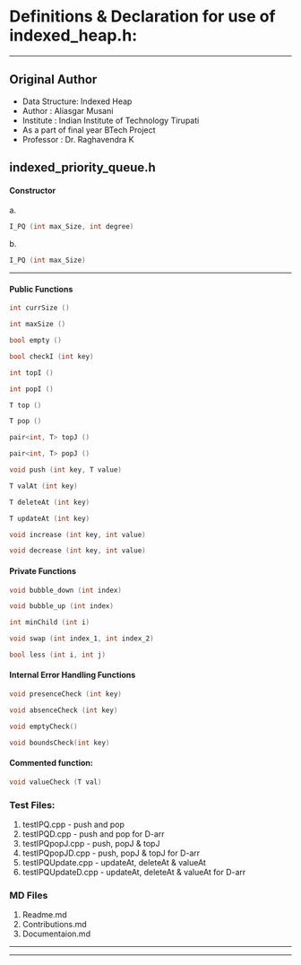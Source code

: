 # Definitions & Declaration for use of indexed_heap.h:

---

## Original Author
 * Data Structure:  Indexed Heap
 * Author 	: 	    Aliasgar Musani <cs17b004 at iittp dot ac dot in>
 * Institute 	:	Indian Institute of Technology Tirupati
 * As a part of final year BTech Project
 * Professor	:	Dr. Raghavendra K <raghavendrak at iittp dot ac dot in>

## indexed_priority_queue.h

#### Constructor
a.
```C++
I_PQ (int max_Size, int degree)
```
b. 
```C++
I_PQ (int max_Size)
```
---

#### Public Functions
```C++
int currSize ()
```

```C++
int maxSize ()
```

```C++
bool empty ()
```

```C++
bool checkI (int key)
```

```C++
int topI ()
```

```C++
int popI ()
```

```C++
T top ()
```


```C++
T pop ()
```

```C++
pair<int, T> topJ ()
```

```C++
pair<int, T> popJ ()
```

```C++
void push (int key, T value)
```

```C++
T valAt (int key)
```

```C++
T deleteAt (int key)
```

```C++
T updateAt (int key)
```

```C++
void increase (int key, int value)
```

```C++
void decrease (int key, int value)
```

#### Private Functions

```C++
void bubble_down (int index)
```

```C++
void bubble_up (int index)
```

```C++
int minChild (int i)
```

```C++
void swap (int index_1, int index_2)
```

```C++
bool less (int i, int j)
```


#### Internal Error Handling Functions


```C++
void presenceCheck (int key)
```


```C++
void absenceCheck (int key)
```


```C++
void emptyCheck()
```


```C++
void boundsCheck(int key)
```

#### Commented function:

```C++
void valueCheck (T val)
```

### Test Files:


1. testIPQ.cpp - push and pop
2. testIPQD.cpp - push and pop for D-arr
3. testIPQpopJ.cpp - push, popJ & topJ
4. testIPQpopJD.cpp - push, popJ & topJ for D-arr
5. testIPQUpdate.cpp - updateAt, deleteAt & valueAt
6. testIPQUpdateD.cpp - updateAt, deleteAt & valueAt for D-arr


### MD Files
1. Readme.md
2. Contributions.md
3. Documentaion.md

---



---

